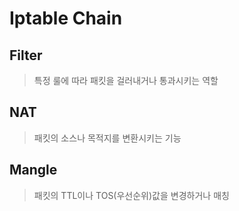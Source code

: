 # Iptable Chain

## Filter
> 특정 룰에 따라 패킷을 걸러내거나 통과시키는 역할

## NAT
> 패킷의 소스나 목적지를 변환시키는 기능

## Mangle
> 패킷의 TTL이나 TOS(우선순위)값을 변경하거나 매칭
